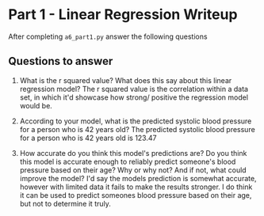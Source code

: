 # Part 1 - Linear Regression Writeup

After completing `a6_part1.py` answer the following questions

## Questions to answer

1. What is the r squared value?  What does this say about this linear regression model? The r squared value is the correlation within  a data set, in which it'd showcase how strong/ positive the regression model would be. 

2. According to your model, what is the predicted systolic blood pressure for a person who is 42 years old? The predicted systolic blood pressure for a person who is 42 years old is 123.47 

3. How accurate do you think this model's predictions are?  Do you think this model is accurate enough to reliably predict someone's blood pressure based on their age?  Why or why not?  And if not, what could improve the model? I'd say the models prediction is somewhat accurate, however with limited data it fails to make the results stronger. I do think it can be used to predict someones blood pressure based on their age, but not to determine it truly. 